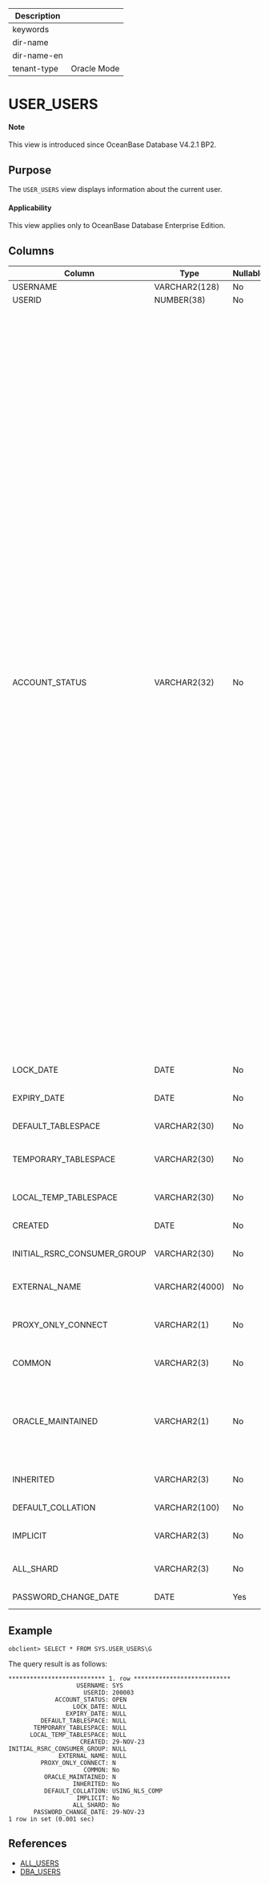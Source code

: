| Description ||
|---|---|
| keywords ||
| dir-name ||
| dir-name-en ||
| tenant-type | Oracle Mode |

# USER_USERS

<main id="notice" type='explain'>
  <h4>Note</h4>
  <p>This view is introduced since OceanBase Database V4.2.1 BP2. </p>
</main>

## Purpose

The `USER_USERS` view displays information about the current user. 

  <main id="notice" >
    <h4>Applicability</h4>
    <p>This view applies only to OceanBase Database Enterprise Edition. </p>
  </main>

## Columns

| **Column** | **Type** | **Nullable?** | **Description** |
| --- | --- | --- | --- |
| USERNAME | VARCHAR2(128) | No | The username. |
| USERID | NUMBER(38) | No | The ID of the user. |
| ACCOUNT_STATUS | VARCHAR2(32) | No | The account status. Valid values:<ul><li>OPEN: The account is created.</li><li>EXPIRED: The account password has expired. </li><li>EXPIRED(GRACE): The account password has expired and you are in a grace period for changing the password. </li><li>LOCKED(TIMED): The account is locked because the number of consecutive logon failures reaches the threshold. </li><li>LOCKED: The account is locked. </li><li>EXPIRED & LOCKED(TIMED): The account password has expired and the account is locked because the number of consecutive logon failures reaches the threshold. </li><li>EXPIRED(GRACE) & LOCKED(TIMED): The account password has expired and you are in a grace period for changing the password. In addition, the account is locked because the number of consecutive logon failures reaches the threshold. </li><li>EXPIRED & LOCKED: The account is within the password change period. </li><li>EXPIRED(GRACE) & LOCKED: The account is locked because the account password has expired, but you are in a grace period for changing the password. </li></ul> |
| LOCK_DATE | DATE | No | The date when the account was locked. |
| EXPIRY_DATE | DATE | No | The date of expiration of the account. |
| DEFAULT_TABLESPACE | VARCHAR2(30) | No | The default tablespace for data. |
| TEMPORARY_TABLESPACE | VARCHAR2(30) | No | The name of the default tablespace or tablespace group for temporary tables. |
| LOCAL_TEMP_TABLESPACE | VARCHAR2(30) | No | The name of the local temporary tablespace. |
| CREATED | DATE | No | The user creation date. |
| INITIAL_RSRC_CONSUMER_GROUP | VARCHAR2(30) | No | The initial resource consumer group for the user. |
| EXTERNAL_NAME | VARCHAR2(4000) | No | The external username of the user. |
| PROXY_ONLY_CONNECT | VARCHAR2(1) | No | Indicates whether to connect to the database only through a proxy user. |
| COMMON | VARCHAR2(3) | No | Indicates whether the user is a common user. |
| ORACLE_MAINTAINED | VARCHAR2(1) | No | Indicates whether the system object, such as a user, table, view, or procedure, is created and maintained by the script in Oracle mode. |
| INHERITED | VARCHAR2(3) | No | Indicates whether the user is inherited from another container. |
| DEFAULT_COLLATION | VARCHAR2(100) | No | The default character set. |
| IMPLICIT | VARCHAR2(3) | No | Indicates whether the user is created by an implicit application. |
| ALL_SHARD | VARCHAR2(3) | No | Indicates whether the user is created with sharding enabled. |
| PASSWORD_CHANGE_DATE | DATE | Yes | The time of the last password change. |

## Example

```shell
obclient> SELECT * FROM SYS.USER_USERS\G
```

The query result is as follows:

```shell
*************************** 1. row ***************************
                   USERNAME: SYS
                     USERID: 200003
             ACCOUNT_STATUS: OPEN
                  LOCK_DATE: NULL
                EXPIRY_DATE: NULL
         DEFAULT_TABLESPACE: NULL
       TEMPORARY_TABLESPACE: NULL
      LOCAL_TEMP_TABLESPACE: NULL
                    CREATED: 29-NOV-23
INITIAL_RSRC_CONSUMER_GROUP: NULL
              EXTERNAL_NAME: NULL
         PROXY_ONLY_CONNECT: N
                     COMMON: No
          ORACLE_MAINTAINED: N
                  INHERITED: No
          DEFAULT_COLLATION: USING_NLS_COMP
                   IMPLICIT: No
                  ALL_SHARD: No
       PASSWORD_CHANGE_DATE: 29-NOV-23
1 row in set (0.001 sec)
```

## References

* [ALL_USERS](4200.all_users-of-oracle-mode.md)
* [DBA_USERS](11800.dba_users-of-oracle-mode.md)
